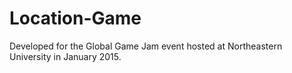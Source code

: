 # Location-Game

Developed for the Global Game Jam event hosted at Northeastern University in January 2015.
